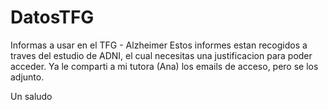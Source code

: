 # DatosTFG
Informas a usar en el TFG - Alzheimer 
Estos informes estan recogidos a traves del estudio de ADNI, el cual necesitas una justificacion para poder acceder. Ya le comparti a mi tutora (Ana) los emails de acceso, pero se los adjunto. 

Un saludo

